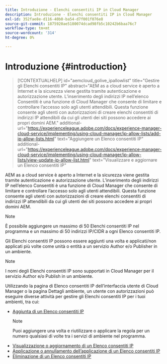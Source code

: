 ```yaml
---
title: Introduzione - Elenchi consentiti IP in Cloud Manager
description: Introduzione - Elenchi consentiti IP in Cloud Manager
exl-id: 352fae8e-d116-40b0-ba54-d7f001f076e8
source-git-commit: 1875920ae5180074dcad98fb5c10242b6baa76c7
workflow-type: tm+mt
source-wordcount: '314'
ht-degree: 0%

---
```


# Introduzione {#introduction}

>[!CONTEXTUALHELP]
>id="aemcloud_golive_ipallowlist"
>title="Gestire gli Elenchi consentiti IP"
>abstract="AEM as a cloud service è aperto a Internet e la sicurezza viene gestita tramite autenticazione e autorizzazione utente. L’inserimento degli indirizzi IP nell’elenco Consentiti è una funzione di Cloud Manager che consente di limitare e controllare l’accesso solo agli utenti attendibili. Questa funzione consente agli utenti con autorizzazioni di creare elenchi consentiti di indirizzi IP attendibili da cui gli utenti dei siti possono accedere ai propri domini AEM."
>additional-url="https://experienceleague.adobe.com/docs/experience-manager-cloud-service/implementing/using-cloud-manager/ip-allow-lists/add-ip-allow-lists.html" text="Aggiungere un Elenco consentiti IP"
>additional-url="https://experienceleague.adobe.com/docs/experience-manager-cloud-service/implementing/using-cloud-manager/ip-allow-lists/view-update-ip-allow-list.html" text="Visualizzare e aggiornare un Elenco consentiti IP"

AEM as a cloud service è aperto a Internet e la sicurezza viene gestita tramite autenticazione e autorizzazione utente. L’inserimento degli indirizzi IP nell’elenco Consentiti è una funzione di Cloud Manager che consente di limitare e controllare l’accesso solo agli utenti attendibili. Questa funzione consente agli utenti con autorizzazioni di creare elenchi consentiti di indirizzi IP attendibili da cui gli utenti dei siti possono accedere ai propri domini AEM.

>[!NOTE]
>È possibile aggiungere un massimo di 50 Elenchi consentiti IP nel programma e un massimo di 50 indirizzi IP/CIDR a ogni Elenco consentiti IP.

Gli Elenchi consentiti IP possono essere aggiunti una volta e applicati/non applicati più volte come unità o entità a un servizio Author e/o Publisher in un ambiente.

>[!NOTE]
>I nomi degli Elenchi consentiti IP sono supportati in Cloud Manager per il servizio Author e/o Publish in un ambiente.

Utilizzando la pagina di Elenco consentiti IP dell’interfaccia utente di Cloud Manager o la pagina Dettagli ambiente, un utente con autorizzazioni può eseguire diverse attività per gestire gli Elenchi consentiti IP per i tuoi ambienti, tra cui:

* [Aggiunta di un Elenco consentiti IP](/help/implementing/cloud-manager/ip-allow-lists/add-ip-allow-lists.md)
   >[!NOTE]
   > Puoi aggiungere una volta e riutilizzare o applicare la regola per un numero qualsiasi di volte tra i servizi di ambiente nel programma.
* [Visualizzazione o aggiornamento di un Elenco consentiti IP](/help/implementing/cloud-manager/ip-allow-lists/view-update-ip-allow-list.md)
* [Applicazione o annullamento dell’applicazione di un Elenco consentiti IP](/help/implementing/cloud-manager/ip-allow-lists/apply-allow-list.md)
* [Eliminazione di un Elenco consentiti IP](/help/implementing/cloud-manager/ip-allow-lists/delete-ip-allow-list.md)

